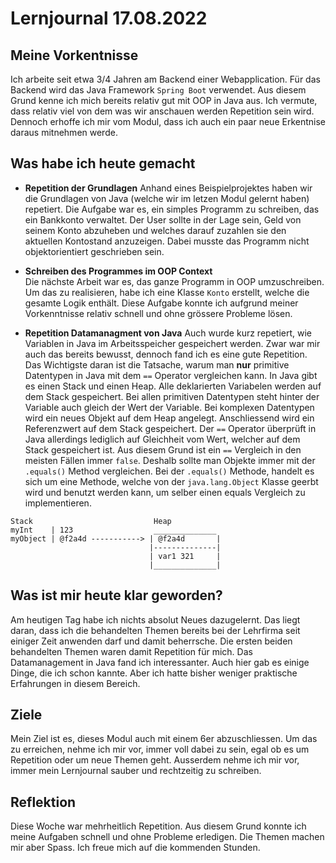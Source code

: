 # Lernjournal 17.08.2022


## Meine Vorkentnisse
Ich arbeite seit etwa 3/4 Jahren am Backend einer Webapplication. Für das Backend wird das Java Framework `Spring Boot` verwendet. Aus diesem Grund kenne ich mich bereits relativ gut mit OOP in Java aus. Ich vermute, dass relativ viel von dem was wir anschauen werden Repetition sein wird. Dennoch erhoffe ich mir vom Modul, dass ich auch ein paar neue Erkentnise daraus mitnehmen werde. 

## Was habe ich heute gemacht
- **Repetition der Grundlagen**
  Anhand eines Beispielprojektes haben wir die Grundlagen von Java (welche wir im letzen Modul gelernt haben) repetiert. Die Aufgabe war es, ein simples Programm zu schreiben, das ein Bankkonto verwaltet. Der User sollte in der Lage sein, Geld von seinem Konto abzuheben und welches darauf zuzahlen sie den aktuellen Kontostand anzuzeigen. Dabei musste das Programm nicht objektorientiert geschrieben sein. 

- **Schreiben des Programmes im OOP Context**  
  Die nächste Arbeit war es, das ganze Programm in OOP umzuschreiben. Um das zu realisieren, habe ich eine Klasse `Konto` erstellt, welche die gesamte Logik enthält. Diese Aufgabe konnte ich aufgrund meiner Vorkenntnisse relativ schnell und ohne grössere Probleme lösen. 
 
- **Repetition Datamanagment von Java**
Auch wurde kurz repetiert, wie Variablen in Java im Arbeitsspeicher gespeichert werden. Zwar war mir auch das bereits bewusst, dennoch fand ich es eine gute Repetition.
Das Wichtigste daran ist die Tatsache, warum man **nur** primitive Datentypen in Java mit dem `==` Operator vergleichen kann. In Java gibt es einen Stack und einen Heap. Alle deklarierten Variabelen werden auf dem Stack gespeichert. Bei allen primitiven Datentypen steht hinter der Variable auch gleich der Wert der Variable. Bei komplexen Datentypen wird ein neues Objekt auf dem Heap angelegt. Anschliessend wird ein Referenzwert auf dem Stack gespeichert. Der `==` Operator überprüft in Java allerdings lediglich auf Gleichheit vom Wert, welcher auf dem Stack gespeichert ist. Aus diesem Grund ist ein  `==` Vergleich in den meisten Fällen immer `false`. Deshalb sollte man Objekte immer mit der `.equals()` Method vergleichen. Bei der `.equals()` Methode, handelt es sich um eine Methode, welche von der `java.lang.Object` Klasse geerbt wird und benutzt werden kann, um selber einen equals Vergleich zu implementieren.

```
Stack                           Heap
myInt    | 123                  ______________
myObject | @f2a4d -----------> | @f2a4d       |
                               |--------------|
                               | var1 321     |
                               |______________|
```

## Was ist mir heute klar geworden? 
Am heutigen Tag habe ich nichts absolut Neues dazugelernt. Das liegt daran, dass ich die behandelten Themen bereits bei der Lehrfirma seit einiger Zeit anwenden darf und damit beherrsche. Die ersten beiden behandelten Themen waren damit Repetition für mich. Das Datamanagement in Java fand ich interessanter. Auch hier gab es einige Dinge, die ich schon kannte. Aber ich hatte bisher weniger praktische Erfahrungen in diesem Bereich.

## Ziele
Mein Ziel ist es, dieses Modul auch mit einem 6er abzuschliessen. Um das zu erreichen, nehme ich mir vor, immer voll dabei zu sein, egal ob es um Repetition oder um neue Themen geht. Ausserdem nehme ich mir vor, immer mein Lernjournal sauber und rechtzeitig zu schreiben.

## Reflektion
Diese Woche war mehrheitlich Repetition. Aus diesem Grund konnte ich meine Aufgaben schnell und ohne Probleme erledigen. Die Themen machen mir aber Spass. Ich freue mich auf die kommenden Stunden.  
